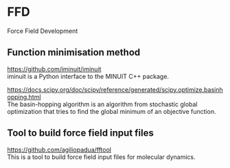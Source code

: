 # FFD
Force Field Development
## Function minimisation method
https://github.com/iminuit/iminuit  
iminuit is a Python interface to the MINUIT C++ package.

https://docs.scipy.org/doc/scipy/reference/generated/scipy.optimize.basinhopping.html  
The basin-hopping algorithm is an algorithm from stochastic global optimization that tries to find the global minimum of an objective function.

## Tool to build force field input files
https://github.com/agiliopadua/fftool  
This is a tool to build force field input files for molecular dynamics.
